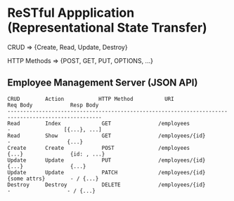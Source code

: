 # ReSTful Appplication (Representational State Transfer)

CRUD => {Create, Read, Update, Destroy}

HTTP Methods => {POST, GET, PUT, OPTIONS, ...}

## Employee Management Server (JSON API)

```
CRUD        Action           HTTP Method          URI                 Req Body            Resp Body
----------------------------------------------------------------------------------------------------
Read        Index             GET               /employees              -                 [{...}, ...]
Read        Show              GET               /employees/{id}         -                  {...}
Create      Create            POST              /employees             {...}               {id: , ...}
Update      Update            PUT               /employees/{id}        {...}               {...}
Update      Update            PATCH             /employees/{id}        {some attrs}        - / {...}
Destroy     Destroy           DELETE            /employees/{id}         -                  - / {...}
```
